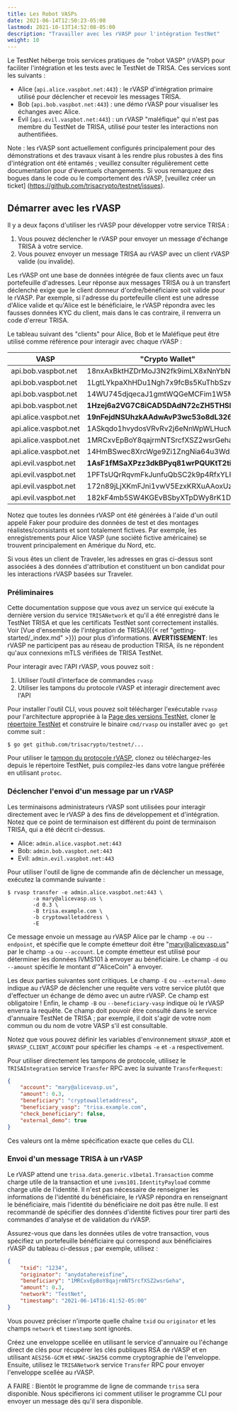 ```yaml
---
title: Les Robot VASPs
date: 2021-06-14T12:50:23-05:00
lastmod: 2021-10-13T14:52:08-05:00
description: "Travailler avec les rVASP pour l'intégration TestNet"
weight: 10
---
```


Le TestNet héberge trois services pratiques de "robot VASP" (rVASP) pour faciliter l'intégration et les tests avec le TestNet de TRISA. Ces services sont les suivants :

- Alice (`api.alice.vaspbot.net:443`) : le rVASP d'intégration primaire utilisé pour déclencher et recevoir les messages TRISA.
- Bob (`api.bob.vaspbot.net:443`) : une démo rVASP pour visualiser les échanges avec Alice.
- Evil (`api.evil.vaspbot.net:443`) : un rVASP "maléfique" qui n'est pas membre du TestNet de TRISA, utilisé pour tester les interactions non authentifiées.

Note : les rVASP sont actuellement configurés principalement pour des démonstrations et des travaux visant à les rendre plus robustes à des fins d'intégration ont été entamés ; veuillez consulter régulièrement cette documentation pour d'éventuels changements. Si vous remarquez des bogues dans le code ou le comportement des rVASP, [veuillez créer un ticket] (https://github.com/trisacrypto/testnet/issues).

## Démarrer avec les rVASP

Il y a deux façons d'utiliser les rVASP pour développer votre service TRISA :

1. Vous pouvez déclencher le rVASP pour envoyer un message d'échange TRISA à votre service.
2. Vous pouvez envoyer un message TRISA au rVASP avec un client rVASP valide (ou invalide).

Les rVASP ont une base de données intégrée de faux clients avec un faux portefeuille d'adresses. Leur réponse aux messages TRISA ou à un transfert déclenché exige que le client donneur d'ordre/bénéficiaire soit valide pour le rVASP. Par exemple, si l'adresse du portefeuille client est une adresse d'Alice valide et qu'Alice est le bénéficiaire, le rVASP répondra avec les fausses données KYC du client, mais dans le cas contraire, il renverra un code d'erreur TRISA.

Le tableau suivant des "clients" pour Alice, Bob et le Maléfique peut être utilisé comme référence pour interagir avec chaque rVASP :

| VASP                  | "Crypto Wallet"                    | Email                 |
|-----------------------|------------------------------------|-----------------------|
| api.bob.vaspbot.net   | 18nxAxBktHZDrMoJ3N2fk9imLX8xNnYbNh | robert@bobvasp.co.uk  |
| api.bob.vaspbot.net   | 1LgtLYkpaXhHDu1Ngh7x9fcBs5KuThbSzw | george@bobvasp.co.uk  |
| api.bob.vaspbot.net   | 14WU745djqecaJ1gmtWQGeMCFim1W5MNp3 | larry@bobvasp.co.uk   |
| api.bob.vaspbot.net   | **1Hzej6a2VG7C8iCAD5DAdN72cZH5THSMt9** | fred@bobvasp.co.uk    |
| api.alice.vaspbot.net | **19nFejdNSUhzkAAdwAvP3wc53o8dL326QQ** | sarah@alicevasp.us    |
| api.alice.vaspbot.net | 1ASkqdo1hvydosVRvRv2j6eNnWpWLHucMX | mary@alicevasp.us     |
| api.alice.vaspbot.net | 1MRCxvEpBoY8qajrmNTSrcfXSZ2wsrGeha | alice@alicevasp.us    |
| api.alice.vaspbot.net | 14HmBSwec8XrcWge9Zi1ZngNia64u3Wd2v | jane@alicevasp.us     |
| api.evil.vaspbot.net  | **1AsF1fMSaXPzz3dkBPyq81wrPQUKtT2tiz** | gambler@evilvasp.gg   |
| api.evil.vaspbot.net  | 1PFTsUQrRqvmFkJunfuQbSC2k9p4RfxYLF | voldemort@evilvasp.gg |
| api.evil.vaspbot.net  | 172n89jLjXKmFJni1vwV5EzxKRXuAAoxUz | launderer@evilvasp.gg |
| api.evil.vaspbot.net  | 182kF4mb5SW4KGEvBSbyXTpDWy8rK1Dpu  | badnews@evilvasp.gg   |

Notez que toutes les données rVASP ont été générées à l'aide d'un outil appelé Faker pour produire des données de test et des montages réalistes/consistants et sont totalement fictives. Par exemple, les enregistrements pour Alice VASP (une société fictive américaine) se trouvent principalement en Amérique du Nord, etc.

Si vous êtes un client de Traveler, les adresses en gras ci-dessus sont associées à des données d'attribution et constituent un bon candidat pour les interactions rVASP basées sur Traveler.

### Préliminaires

Cette documentation suppose que vous avez un service qui exécute la dernière version du service `TRISANetwork` et qu'il a été enregistré dans le TestNet TRISA et que les certificats TestNet sont correctement installés. Voir [Vue d'ensemble de l'intégration de TRISA]({{< ref "getting-started/_index.md" >}}) pour plus d’informations. **AVERTISSEMENT**: les rVASP ne participent pas au réseau de production TRISA, ils ne répondent qu'aux connexions mTLS vérifiées de TRISA TestNet.

Pour interagir avec l'API rVASP, vous pouvez soit :

1. Utiliser l’outil d’interface de commandes `rvasp`
2. Utiliser les tampons du protocole rVASP et interagir directement avec l'API

Pour installer l'outil CLI, vous pouvez soit télécharger l'exécutable `rvasp` pour l'architecture appropriée à la [Page des versions TestNet](https://github.com/trisacrypto/testnet/releases), cloner [le répertoire TestNet](https://github.com/trisacrypto/testnet/) et construire le binaire `cmd/rvasp` ou installer avec `go get` comme suit :

```
$ go get github.com/trisacrypto/testnet/...
```

Pour utiliser le [tampon du protocole rVASP](https://github.com/trisacrypto/testnet/tree/main/proto/rvasp/v1), clonez ou téléchargez-les depuis le répertoire TestNet, puis compilez-les dans votre langue préférée en utilisant `protoc`.

### Déclencher l'envoi d'un message par un rVASP

Les terminaisons administrateurs rVASP sont utilisées pour interagir directement avec le rVASP à des fins de développement et d'intégration. Notez que ce point de terminaison est différent du point de terminaison TRISA, qui a été décrit ci-dessus.

- Alice: `admin.alice.vaspbot.net:443`
- Bob: `admin.bob.vaspbot.net:443`
- Evil: `admin.evil.vaspbot.net:443`

Pour utiliser l'outil de ligne de commande afin de déclencher un message, exécutez la commande suivante :

```
$ rvasp transfer -e admin.alice.vaspbot.net:443 \
        -a mary@alicevasp.us \
        -d 0.3 \
        -B trisa.example.com \
        -b cryptowalletaddress \
        -E
```

Ce message envoie un message au rVASP Alice par le champ `-e` ou `--endpoint`, et spécifie que le compte émetteur doit être "mary@alicevasp.us" par le champ `-a` ou `--account`. Le compte émetteur est utilisé pour déterminer les données IVMS101 à envoyer au bénéficiaire. Le champ `-d` ou `--amount` spécifie le montant d'"AliceCoin" à envoyer.

Les deux parties suivantes sont critiques. Le champ `-E` ou `--external-demo` indique au rVASP de déclencher une requête vers votre service plutôt que d'effectuer un échange de démo avec un autre rVASP. Ce champ est obligatoire ! Enfin, le champ `-B` ou `--beneficiary-vasp` indique où le rVASP enverra la requête. Ce champ doit pouvoir être consulté dans le service d'annuaire TestNet de TRISA ; par exemple, il doit s'agir de votre nom commun ou du nom de votre VASP s'il est consultable.

Notez que vous pouvez définir les variables d'environnement `$RVASP_ADDR` et `$RVASP_CLIENT_ACCOUNT` pour spécifier les champs `-e` et `-a` respectivement.

Pour utiliser directement les tampons de protocole, utilisez le `TRISAIntegration` service `Transfer` RPC avec la suivante `TransferRequest`:

```json
{
    "account": "mary@alicevasp.us",
    "amount": 0.3,
    "beneficiary": "cryptowalletaddress",
    "beneficiary_vasp": "trisa.example.com",
    "check_beneficiary": false,
    "external_demo": true
}
```

Ces valeurs ont la même spécification exacte que celles du CLI.

### Envoi d'un message TRISA à un rVASP

Le rVASP attend une `trisa.data.generic.v1beta1.Transaction` comme charge utile de la transaction et une `ivms101.IdentityPayload` comme charge utile de l'identité. Il n'est pas nécessaire de renseigner les informations de l'identité du bénéficiaire, le rVASP répondra en renseignant le bénéficiaire, mais l'identité du bénéficiaire ne doit pas être nulle. Il est recommandé de spécifier des données d'identité fictives pour tirer parti des commandes d'analyse et de validation du rVASP.

Assurez-vous que dans les données utiles de votre transaction, vous spécifiez un portefeuille bénéficiaire qui correspond aux bénéficiaires rVASP du tableau ci-dessus ; par exemple, utilisez :

```json
{
    "txid": "1234",
    "originator": "anydatahereisfine",
    "beneficiary": "1MRCxvEpBoY8qajrmNTSrcfXSZ2wsrGeha",
    "amount": 0.3,
    "network": "TestNet",
    "timestamp": "2021-06-14T16:41:52-05:00"
}
```

Vous pouvez préciser n'importe quelle chaîne `txid` ou `originator` et les champs `network` et `timestamp` sont ignorés.

Créez une enveloppe scellée en utilisant le service d'annuaire ou l'échange direct de clés pour récupérer les clés publiques RSA de rVASP et en utilisant `AES256-GCM` et `HMAC-SHA256` comme cryptographie de l'enveloppe. Ensuite, utilisez le `TRISANetwork` service `Transfer` RPC pour envoyer l'enveloppe scellée au rVASP.

A FAIRE : Bientôt le programme de ligne de commande `trisa` sera disponible. Nous spécifierons ici comment utiliser le programme CLI pour envoyer un message dès qu'il sera disponible.

